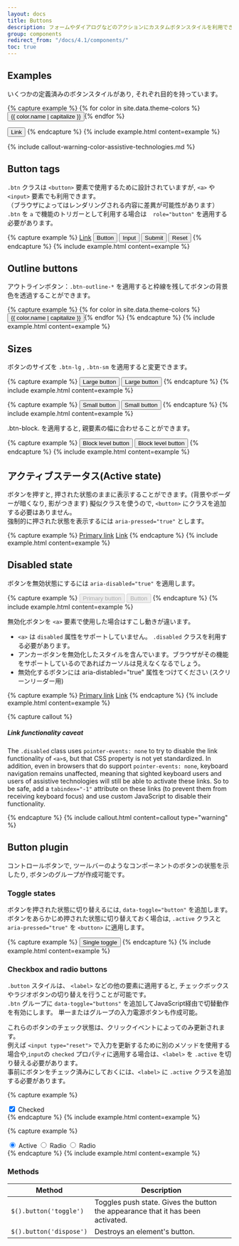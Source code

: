 ```yaml
---
layout: docs
title: Buttons
description: フォームやダイアログなどのアクションにカスタムボタンスタイルを利用できます。 サイズや状態管理に対応しています。
group: components
redirect_from: "/docs/4.1/components/"
toc: true
---
```


<!--
---
layout: docs
title: Buttons
description: Use Bootstrap's custom button styles for actions in forms, dialogs, and more with support for multiple sizes, states, and more.
group: components
redirect_from: "/docs/4.1/components/"
toc: true
---
-->
<!--
## Examples

Bootstrap includes several predefined button styles, each serving its own semantic purpose, with a few extras thrown in for more control.
-->
## Examples
いくつかの定義済みのボタンスタイルがあり, それぞれ目的を持っています。

{% capture example %}
{% for color in site.data.theme-colors %}
<button type="button" class="btn btn-{{ color.name }}">{{ color.name | capitalize }}</button>{% endfor %}

<button type="button" class="btn btn-link">Link</button>
{% endcapture %}
{% include example.html content=example %}

{% include callout-warning-color-assistive-technologies.md %}

<!--
## Button tags

The `.btn` classes are designed to be used with the `<button>` element. However, you can also use these classes on `<a>` or `<input>` elements (though some browsers may apply a slightly different rendering).

When using button classes on `<a>` elements that are used to trigger in-page functionality (like collapsing content), rather than linking to new pages or sections within the current page, these links should be given a `role="button"` to appropriately convey their purpose to assistive technologies such as screen readers.
-->
## Button tags
`.btn` クラスは `<button>` 要素で使用するために設計されていますが, `<a>` や `<input>` 要素でも利用できます。   
（ブラウザによってはレンダリングされる内容に差異が可能性があります） 
`.btn` を `a` で機能のトリガーとして利用する場合は　`role="button"` を適用する必要があります。

{% capture example %}
<a class="btn btn-primary" href="#" role="button">Link</a>
<button class="btn btn-primary" type="submit">Button</button>
<input class="btn btn-primary" type="button" value="Input">
<input class="btn btn-primary" type="submit" value="Submit">
<input class="btn btn-primary" type="reset" value="Reset">
{% endcapture %}
{% include example.html content=example %}

<!--
## Outline buttons

In need of a button, but not the hefty background colors they bring? Replace the default modifier classes with the `.btn-outline-*` ones to remove all background images and colors on any button.
-->
## Outline buttons
アウトラインボタン：`.btn-outline-*` を適用すると枠線を残してボタンの背景色を透過することができます。

{% capture example %}
{% for color in site.data.theme-colors %}
<button type="button" class="btn btn-outline-{{ color.name }}">{{ color.name | capitalize }}</button>{% endfor %}
{% endcapture %}
{% include example.html content=example %}

<!--
## Sizes

Fancy larger or smaller buttons? Add `.btn-lg` or `.btn-sm` for additional sizes.
-->
## Sizes
ボタンのサイズを `.btn-lg` , `.btn-sm`  を適用すると変更できます。 


{% capture example %}
<button type="button" class="btn btn-primary btn-lg">Large button</button>
<button type="button" class="btn btn-secondary btn-lg">Large button</button>
{% endcapture %}
{% include example.html content=example %}

{% capture example %}
<button type="button" class="btn btn-primary btn-sm">Small button</button>
<button type="button" class="btn btn-secondary btn-sm">Small button</button>
{% endcapture %}
{% include example.html content=example %}

<!--
Create block level buttons—those that span the full width of a parent—by adding `.btn-block`.
-->
.btn-block. を適用すると, 親要素の幅に合わせることができます。

{% capture example %}
<button type="button" class="btn btn-primary btn-lg btn-block">Block level button</button>
<button type="button" class="btn btn-secondary btn-lg btn-block">Block level button</button>
{% endcapture %}
{% include example.html content=example %}

<!--
## Active state
Buttons will appear pressed (with a darker background, darker border, and inset shadow) when active. **There's no need to add a class to `<button>`s as they use a pseudo-class**. However, you can still force the same active appearance with `.active` (and include the <code>aria-pressed="true"</code> attribute) should you need to replicate the state programmatically.
-->
## アクティブステータス(Active state)
ボタンを押すと, 押された状態のままに表示することができます。(背景やボーダーが暗くなり, 影がつきます) 
擬似クラスを使うので,  `<button>` にクラスを追加する必要はありません。  
強制的に押された状態を表示するには `aria-pressed="true"` とします。



{% capture example %}
<a href="#" class="btn btn-primary btn-lg active" role="button" aria-pressed="true">Primary link</a>
<a href="#" class="btn btn-secondary btn-lg active" role="button" aria-pressed="true">Link</a>
{% endcapture %}
{% include example.html content=example %}

<!--
## Disabled state

Make buttons look inactive by adding the `disabled` boolean attribute to any `<button>` element.
-->
## Disabled state
ボタンを無効状態にするには `aria-disabled="true"` を適用します。


{% capture example %}
<button type="button" class="btn btn-lg btn-primary" disabled>Primary button</button>
<button type="button" class="btn btn-secondary btn-lg" disabled>Button</button>
{% endcapture %}
{% include example.html content=example %}

<!--
Disabled buttons using the `<a>` element behave a bit different:

- `<a>`s don't support the `disabled` attribute, so you must add the `.disabled` class to make it visually appear disabled.
- Some future-friendly styles are included to disable all `pointer-events` on anchor buttons. In browsers which support that property, you won't see the disabled cursor at all.
- Disabled buttons should include the `aria-disabled="true"` attribute to indicate the state of the element to assistive technologies.
-->
無効化ボタンを `<a>` 要素で使用した場合はすこし動きが違います。
- `<a>` は `disabled` 属性をサポートしていません。 `.disabled` クラスを利用する必要があります。
- アンカーボタンを無効化したスタイルを含んでいます。ブラウザがその機能をサポートしているのであればカーソルは見えなくなるでしょう。
- 無効化するボタンには aria-distabled="true" 属性をつけてください (スクリーンリーダー用)


{% capture example %}
<a href="#" class="btn btn-primary btn-lg disabled" tabindex="-1" role="button" aria-disabled="true">Primary link</a>
<a href="#" class="btn btn-secondary btn-lg disabled" tabindex="-1" role="button" aria-disabled="true">Link</a>
{% endcapture %}
{% include example.html content=example %}

{% capture callout %}


##### Link functionality caveat

The `.disabled` class uses `pointer-events: none` to try to disable the link functionality of `<a>`s, but that CSS property is not yet standardized. In addition, even in browsers that do support `pointer-events: none`, keyboard navigation remains unaffected, meaning that sighted keyboard users and users of assistive technologies will still be able to activate these links. So to be safe, add a `tabindex="-1"` attribute on these links (to prevent them from receiving keyboard focus) and use custom JavaScript to disable their functionality.



{% endcapture %}
{% include callout.html content=callout type="warning" %}
<!--
## Button plugin

Do more with buttons. Control button states or create groups of buttons for more components like toolbars.
-->
<!--
### Toggle states

Add `data-toggle="button"` to toggle a button's `active` state. If you're pre-toggling a button, you must manually add the `.active` class **and** `aria-pressed="true"` to the `<button>`.
-->
## Button plugin
コントロールボタンで, ツールバーのようなコンポーネントのボタンの状態を示したり, ボタンのグループが作成可能です。

### Toggle states
ボタンを押された状態に切り替えるには, `data-toggle="button"` を追加します。
ボタンをあらかじめ押された状態に切り替えておく場合は, `.active` クラスと `aria-pressed="true"` を `<button>` に適用します。


{% capture example %}
<button type="button" class="btn btn-primary" data-toggle="button" aria-pressed="false" autocomplete="off">
  Single toggle
</button>
{% endcapture %}
{% include example.html content=example %}

<!--
### Checkbox and radio buttons

Bootstrap's `.button` styles can be applied to other elements, such as `<label>`s, to provide checkbox or radio style button toggling. Add `data-toggle="buttons"` to a `.btn-group` containing those modified buttons to enable their toggling behavior via JavaScript and add `.btn-group-toggle` to style the `<input>`s within your buttons. **Note that you can create single input-powered buttons or groups of them.**

The checked state for these buttons is **only updated via `click` event** on the button. If you use another method to update the input—e.g., with `<input type="reset">` or by manually applying the input's `checked` property—you'll need to toggle `.active` on the `<label>` manually.

Note that pre-checked buttons require you to manually add the `.active` class to the input's `<label>`.
-->
### Checkbox and radio buttons
`.button` スタイルは、 `<label>` などの他の要素に適用すると, チェックボックスやラジオボタンの切り替えを行うことが可能です。  
`.btn` グループに `data-toggle="buttons"` を追加してJavaScript経由で切替動作を有効にします。
単一またはグループの入力電源ボタンも作成可能。

これらのボタンのチェック状態は、クリックイベントによってのみ更新されます。  
例えば `<input type="reset">` で入力を更新するために別のメソッドを使用する場合や,`input`の `checked` プロパティに適用する場合は、`<label>` を `.active` を切り替える必要があります。  
事前にボタンをチェック済みにしておくには、`<label>` に `.active` クラスを追加する必要があります。

{% capture example %}
<div class="btn-group-toggle" data-toggle="buttons">
  <label class="btn btn-secondary active">
    <input type="checkbox" checked autocomplete="off"> Checked
  </label>
</div>
{% endcapture %}
{% include example.html content=example %}

{% capture example %}
<div class="btn-group btn-group-toggle" data-toggle="buttons">
  <label class="btn btn-secondary active">
    <input type="radio" name="options" id="option1" autocomplete="off" checked> Active
  </label>
  <label class="btn btn-secondary">
    <input type="radio" name="options" id="option2" autocomplete="off"> Radio
  </label>
  <label class="btn btn-secondary">
    <input type="radio" name="options" id="option3" autocomplete="off"> Radio
  </label>
</div>
{% endcapture %}
{% include example.html content=example %}

<!--
### Methods
-->
### Methods

| Method | Description |
| --- | --- |
| `$().button('toggle')` | Toggles push state. Gives the button the appearance that it has been activated. |
| `$().button('dispose')` | Destroys an element's button. |
